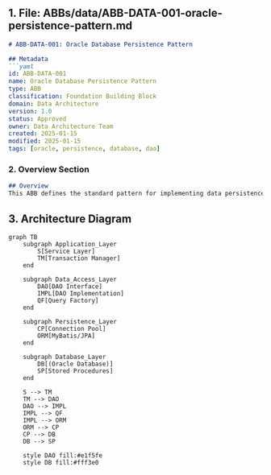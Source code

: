 ## 1. File: ABBs/data/ABB-DATA-001-oracle-persistence-pattern.md

```markdown
# ABB-DATA-001: Oracle Database Persistence Pattern

## Metadata
```yaml
id: ABB-DATA-001
name: Oracle Database Persistence Pattern
type: ABB
classification: Foundation Building Block
domain: Data Architecture
version: 1.0
status: Approved
owner: Data Architecture Team
created: 2025-01-15
modified: 2025-01-15
tags: [oracle, persistence, database, dao]
```

### 2. **Overview Section**
```markdown
## Overview
This ABB defines the standard pattern for implementing data persistence using Oracle Database in enterprise applications. It provides guidelines for data access, transaction management, and performance optimization.
```

## 3. Architecture Diagram
```mermaid
graph TB
    subgraph Application_Layer
        S[Service Layer]
        TM[Transaction Manager]
    end
    
    subgraph Data_Access_Layer
        DAO[DAO Interface]
        IMPL[DAO Implementation]
        QF[Query Factory]
    end
    
    subgraph Persistence_Layer
        CP[Connection Pool]
        ORM[MyBatis/JPA]
    end
    
    subgraph Database_Layer
        DB[(Oracle Database)]
        SP[Stored Procedures]
    end
    
    S --> TM
    TM --> DAO
    DAO --> IMPL
    IMPL --> QF
    IMPL --> ORM
    ORM --> CP
    CP --> DB
    DB --> SP
    
    style DAO fill:#e1f5fe
    style DB fill:#fff3e0
